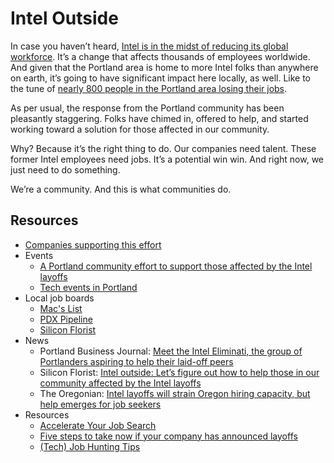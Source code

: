 # Intel Outside
In case you haven’t heard, [Intel is in the midst of reducing its global workforce](http://www.bizjournals.com/portland/blog/techflash/2016/04/intel-bombshell-784-job-cuts-in-hillsboro-and.html). It’s a change that affects thousands of employees worldwide. And given that the Portland area is home to more Intel folks than anywhere on earth, it’s going to have significant impact here locally, as well. Like to the tune of [nearly 800 people in the Portland area losing their jobs](http://www.opb.org/news/article/intel-oregon-layoffs-job-cuts/).

As per usual, the response from the Portland community has been pleasantly staggering. Folks have chimed in, offered to help, and started working toward a solution for those affected in our community.

Why? Because it’s the right thing to do. Our companies need talent. These former Intel employees need jobs. It’s a potential win win. And right now, we just need to do something.

We’re a community. And this is what communities do.

## Resources
- [Companies supporting this effort](https://github.com/piepdx/intel-outside/blob/master/companies.md)
- Events 
	- [A Portland community effort to support those affected by the Intel layoffs](https://jobsinpdx.eventbrite.com)
	- [Tech events in Portland](http://calagator.org/)
- Local job boards
	- [Mac's List](https://www.macslist.org/)
	- [PDX Pipeline](http://pdxpipeline.com/jobs/ "PDX Pipeline")
	- [Silicon Florist](http://siliconflorist.com/jobs/) 
- News
	- Portland Business Journal: [Meet the Intel Eliminati, the group of Portlanders aspiring to help their laid-off peers](http://www.bizjournals.com/portland/blog/techflash/2016/05/meet-the-intel-eliminati-the-group-of-portlanders.html) 
	- Silicon Florist: [Intel outside: Let’s figure out how to help those in our community affected by the Intel layoffs](http://siliconflorist.com/2016/05/03/intel-figure-community-affected-intel-layoffs/)
	- The Oregonian: [Intel layoffs will strain Oregon hiring capacity, but help emerges for job seekers](http://www.oregonlive.com/silicon-forest/index.ssf/2016/05/intel_layoffs_will_strain_oreg.html)
- Resources
	- [Accelerate Your Job Search](https://accelerateyourjobsearch.wordpress.com/)
	- [Five steps to take now if your company has announced layoffs](http://raymondjames.com/saunderskellyachesonwealthmanagement/con_way_execs.htm "Five steps to take now if your company has announced layoffs")
	- [(Tech) Job Hunting Tips](https://techjobtips.wordpress.com/)
